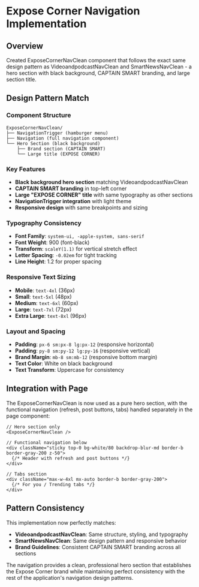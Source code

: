 # Expose Corner Navigation Implementation

## Overview

Created ExposeCornerNavClean component that follows the exact same design pattern as VideoandpodcastNavClean and SmartNewsNavClean - a hero section with black background, CAPTAIN SMART branding, and large section title.

## Design Pattern Match

### Component Structure

```
ExposeCornerNavClean/
├── NavigationTrigger (hamburger menu)
├── Navigation (full navigation component)
└── Hero Section (black background)
    ├── Brand section (CAPTAIN SMART)
    └── Large title (EXPOSE CORNER)
```

### Key Features

- **Black background hero section** matching VideoandpodcastNavClean
- **CAPTAIN SMART branding** in top-left corner
- **Large "EXPOSE CORNER" title** with same typography as other sections
- **NavigationTrigger integration** with light theme
- **Responsive design** with same breakpoints and sizing

### Typography Consistency

- **Font Family**: `system-ui, -apple-system, sans-serif`
- **Font Weight**: 900 (font-black)
- **Transform**: `scaleY(1.1)` for vertical stretch effect
- **Letter Spacing**: `-0.02em` for tight tracking
- **Line Height**: 1.2 for proper spacing

### Responsive Text Sizing

- **Mobile**: `text-4xl` (36px)
- **Small**: `text-5xl` (48px)
- **Medium**: `text-6xl` (60px)
- **Large**: `text-7xl` (72px)
- **Extra Large**: `text-8xl` (96px)

### Layout and Spacing

- **Padding**: `px-6 sm:px-8 lg:px-12` (responsive horizontal)
- **Padding**: `py-8 sm:py-12 lg:py-16` (responsive vertical)
- **Brand Margin**: `mb-8 sm:mb-12` (responsive bottom margin)
- **Text Color**: White on black background
- **Text Transform**: Uppercase for consistency

## Integration with Page

The ExposeCornerNavClean is now used as a pure hero section, with the functional navigation (refresh, post buttons, tabs) handled separately in the page component:

```tsx
// Hero section only
<ExposeCornerNavClean />

// Functional navigation below
<div className="sticky top-0 bg-white/80 backdrop-blur-md border-b border-gray-200 z-50">
  {/* Header with refresh and post buttons */}
</div>

// Tabs section
<div className="max-w-4xl mx-auto border-b border-gray-200">
  {/* For you / Trending tabs */}
</div>
```

## Pattern Consistency

This implementation now perfectly matches:

- **VideoandpodcastNavClean**: Same structure, styling, and typography
- **SmartNewsNavClean**: Same design pattern and responsive behavior
- **Brand Guidelines**: Consistent CAPTAIN SMART branding across all sections

The navigation provides a clean, professional hero section that establishes the Expose Corner brand while maintaining perfect consistency with the rest of the application's navigation design patterns.
